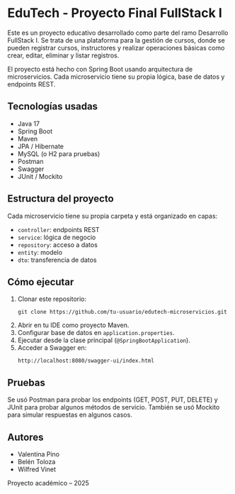 # EduTech - Proyecto Final FullStack I

Este es un proyecto educativo desarrollado como parte del ramo Desarrollo FullStack I. Se trata de una plataforma para la gestión de cursos, donde se pueden registrar cursos, instructores y realizar operaciones básicas como crear, editar, eliminar y listar registros.

El proyecto está hecho con Spring Boot usando arquitectura de microservicios. Cada microservicio tiene su propia lógica, base de datos y endpoints REST.

## Tecnologías usadas

- Java 17
- Spring Boot
- Maven
- JPA / Hibernate
- MySQL (o H2 para pruebas)
- Postman
- Swagger
- JUnit / Mockito

## Estructura del proyecto

Cada microservicio tiene su propia carpeta y está organizado en capas:

- `controller`: endpoints REST
- `service`: lógica de negocio
- `repository`: acceso a datos
- `entity`: modelo
- `dto`: transferencia de datos

## Cómo ejecutar

1. Clonar este repositorio:
   ```
   git clone https://github.com/tu-usuario/edutech-microservicios.git
   ```
2. Abrir en tu IDE como proyecto Maven.
3. Configurar base de datos en `application.properties`.
4. Ejecutar desde la clase principal (`@SpringBootApplication`).
5. Acceder a Swagger en:
   ```
   http://localhost:8080/swagger-ui/index.html
   ```

## Pruebas

Se usó Postman para probar los endpoints (GET, POST, PUT, DELETE) y JUnit para probar algunos métodos de servicio. También se usó Mockito para simular respuestas en algunos casos.

## Autores

- Valentina Pino  
- Belén Toloza  
- Wilfred Vinet

Proyecto académico – 2025
